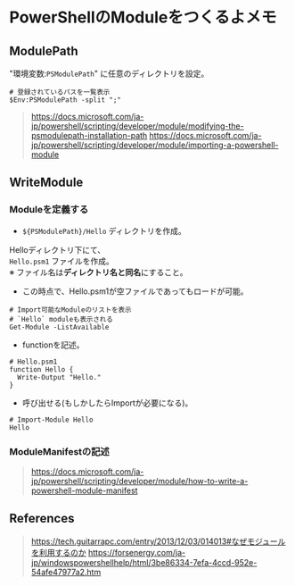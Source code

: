 # PowerShellのModuleをつくるよメモ
## ModulePath
"環境変数:`PSModulePath`" に任意のディレクトリを設定。

```
# 登録されているパスを一覧表示
$Env:PSModulePath -split ";"
```
> https://docs.microsoft.com/ja-jp/powershell/scripting/developer/module/modifying-the-psmodulepath-installation-path
> https://docs.microsoft.com/ja-jp/powershell/scripting/developer/module/importing-a-powershell-module

## WriteModule
### Moduleを定義する
- `${PSModulePath}/Hello` ディレクトリを作成。

Helloディレクトリ下にて、  
`Hello.psm1` ファイルを作成。  
※ ファイル名は**ディレクトリ名と同名**にすること。


- この時点で、Hello.psm1が空ファイルであってもロードが可能。
```
# Import可能なModuleのリストを表示
# `Hello` moduleも表示される
Get-Module -ListAvailable
```


- functionを記述。
```
# Hello.psm1
function Hello {
  Write-Output "Hello."
}
```


- 呼び出せる(もしかしたらImportが必要になる)。
```
# Import-Module Hello
Hello
```

### ModuleManifestの記述

> https://docs.microsoft.com/ja-jp/powershell/scripting/developer/module/how-to-write-a-powershell-module-manifest

## References
> https://tech.guitarrapc.com/entry/2013/12/03/014013#なぜモジュールを利用するのか
> https://forsenergy.com/ja-jp/windowspowershellhelp/html/3be86334-7efa-4ccd-952e-54afe47977a2.htm

